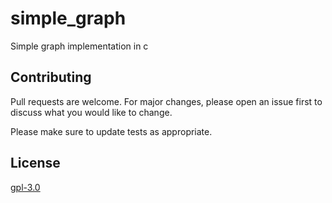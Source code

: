 # simple_graph
Simple graph implementation in c



## Contributing
Pull requests are welcome. For major changes, please open an issue first to discuss what you would like to change.

Please make sure to update tests as appropriate.

## License
[gpl-3.0](https://choosealicense.com/licenses/gpl-3.0/)